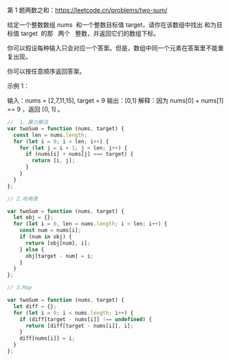 第 1 题两数之和：https://leetcode.cn/problems/two-sum/

给定一个整数数组 nums  和一个整数目标值 target，请你在该数组中找出 和为目标值 target  的那   两个   整数，并返回它们的数组下标。

你可以假设每种输入只会对应一个答案。但是，数组中同一个元素在答案里不能重复出现。

你可以按任意顺序返回答案。

示例 1：

输入：nums = [2,7,11,15], target = 9
输出：[0,1]
解释：因为 nums[0] + nums[1] == 9 ，返回 [0, 1] 。

```js
//  1、暴力解法
var twoSum = function (nums, target) {
  const len = nums.length;
  for (let i = 0; i < len; i++) {
    for (let j = i + 1; j < len; j++) {
      if (nums[i] + nums[j] === target) {
        return [i, j];
      }
    }
  }
};

// 2.哈希表

var twoSum = function (nums, target) {
  let obj = {};
  for (let i = 0, len = nums.length; i < len; i++) {
    const num = nums[i];
    if (num in obj) {
      return [obj[num], i];
    } else {
      obj[target - num] = i;
    }
  }
};

// 3.Map

var twoSum = function (nums, target) {
  let diff = {};
  for (let i = 0; i < nums.length; i++) {
    if (diff[target - nums[i]] !== undefined) {
      return [diff[target - nums[i]], i];
    }
    diff[nums[i]] = i;
  }
};
```
